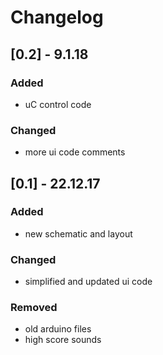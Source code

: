 # Changelog
## [0.2] - 9.1.18
### Added
* uC control code
### Changed
* more ui code comments
## [0.1] - 22.12.17
### Added
* new schematic and layout
### Changed
* simplified and updated ui code
### Removed
* old arduino files
* high score sounds
